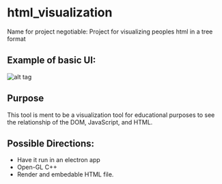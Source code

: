 # html_visualization
Name for project negotiable: Project for visualizing peoples html in a tree format
## Example of basic UI:
![alt tag](http://www.w3schools.com/js/pic_htmltree.gif)

## Purpose
This tool is ment to be a visualization tool for educational purposes to see the relationship of the DOM, JavaScript, and HTML.

## Possible Directions:
* Have it run in an electron app
* Open-GL C++
* Render and embedable HTML file.
